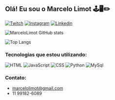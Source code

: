 ## Olá! Eu sou o Marcelo Limot 🕹️🖥️✏️

[![Twitch](https://img.shields.io/badge/Twitch-9146FF?style=for-the-badge&logo=twitch&logoColor=white)](https://www.twitch.tv/marcelolimot)
[![Instagram](https://img.shields.io/badge/Instagram-E4405F?style=for-the-badge&logo=instagram&logoColor=white)](https://www.instagram.com/marcelo.limot)
[![Linkedin](https://img.shields.io/badge/LinkedIn-0077B5?style=for-the-badge&logo=linkedin&logoColor=white)](https://www.linkedin.com/in/marcelo-neto-dos-santos/)

![MarceloLimot GitHub stats](https://github-readme-stats.vercel.app/api?username=MarceloLimot&show_icons=true&theme=dark&locale=pt-br&hide=issues,prs)

![Top Langs](https://github-readme-stats.vercel.app/api/top-langs/?username=MarceloLimot&layout=compact&theme=dark&locale=pt-br)

### Tecnologias que estou utilizando:
![HTML](https://img.shields.io/badge/HTML-239120?style=for-the-badge&logo=html5&logoColor=white)
![JavaScript](https://img.shields.io/badge/JavaScript-F7DF1E?style=for-the-badge&logo=javascript&logoColor=black)
![CSS](https://img.shields.io/badge/CSS-239120?&style=for-the-badge&logo=css3&logoColor=white)
![Python](https://img.shields.io/badge/Python-14354C?style=for-the-badge&logo=python&logoColor=white)
![MySql](https://img.shields.io/badge/MySQL-00000F?style=for-the-badge&logo=mysql&logoColor=white)


### Contato:
- marcelolimot@gmail.com <br>
- 11 99182-6089
